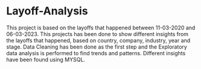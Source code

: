 # Layoff-Analysis
This project is based on the layoffs that happened between 11-03-2020 and 06-03-2023. This projects has been done to show different insights from the layoffs that happened, based on country, company, industry, year and stage. Data Cleaning has been done as the first step and the Exploratory data analysis is performed to find trends and patterns. Different insights have been found using MYSQL.
